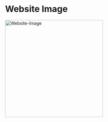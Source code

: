 # Website Image
<img width="317" alt="Website-Image" src="https://github.com/SwasticaKG/amazonclonewebsite/assets/126229701/5287b30d-d00b-4773-9cbb-94dcc4ba0f49">
